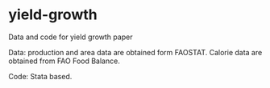 # yield-growth
Data and code for yield growth paper

Data: production and area data are obtained form FAOSTAT. Calorie data are obtained from FAO Food Balance.

Code: Stata based.

